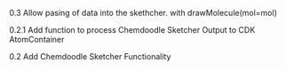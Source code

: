 0.3
Allow pasing of data into the skethcher. with drawMolecule(mol=mol)

0.2.1
Add function to process Chemdoodle Sketcher Output to CDK AtomContainer

0.2
Add Chemdoodle Sketcher Functionality